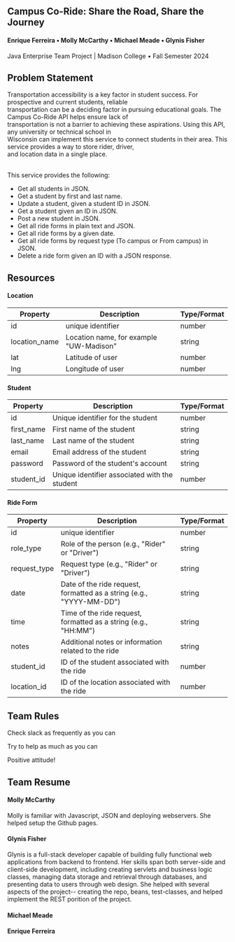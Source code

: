 ## Campus Co-Ride: Share the Road, Share the Journey

#### Enrique Ferreira • Molly McCarthy • Michael Meade • Glynis Fisher

Java Enterprise Team Project | Madison College • Fall Semester 2024

## Problem Statement

Transportation accessibility is a key factor in student success. For prospective and current students, reliable<br>
transportation can be a deciding factor in pursuing educational goals. The Campus Co-Ride API helps ensure lack of<br>
transportation is not a barrier to achieving these aspirations. Using this API, any university or technical school in<br>
Wisconsin can implement this service to connect students in their area. This service provides a way to store rider, driver,<br>
and location data in a single place.<br><br>

This service provides the following:

* Get all students in JSON.
* Get a student by first and last name.
* Update a student, given a student ID in JSON.
* Get a student given an ID in JSON.
* Post a new student in JSON.
* Get all ride forms in plain text and JSON.
* Get all ride forms by a given date.
* Get all ride forms by request type (To campus or From campus) in JSON.
* Delete a ride form given an ID with a JSON response.


## Resources

#### Location

| Property  | Description | Type/Format | 
| ---------------| ----------- | ----------- |   
| id| unique identifier| number|
| location_name| Location name, for example "UW-Madison" | string |
| lat| Latitude of user | number |
| lng| Longitude of user | number |

#### Student
| Property  | Description | Type/Format | 
| ---------------| ----------- | ----------- |   
| id| Unique identifier for the student| number|
| first_name| 	First name of the student | string |
| last_name| Last name of the student | string |
| email| Email address of the student| string |
| password| Password of the student's account | string |
| student_id| Unique identifier associated with the student | number |  


#### Ride Form
| Property  | Description | Type/Format | 
| ---------------| ----------- | ----------- |   
| id| unique identifier| number|
| role_type| 	Role of the person (e.g., "Rider" or "Driver") | string |
| request_type| Request type (e.g., "Rider" or "Driver") | string |
| date| Date of the ride request, formatted as a string (e.g., "YYYY-MM-DD")| string |
| time| Time of the ride request, formatted as a string (e.g., "HH:MM") | string |
| notes| Additional notes or information related to the ride | string |  
| student_id | ID of the student associated with the ride | number |
| location_id | ID of the location associated with the ride | number | 


## Team Rules

Check slack as frequently as you can

Try to help as much as you can

Positive attitude!

## Team Resume

#### Molly McCarthy

Molly is familiar with Javascript, JSON and deploying webservers. She helped setup the Github pages.

#### Glynis Fisher

Glynis is a full-stack developer capable of building fully functional web applications from backend to frontend.
Her skills span both server-side and client-side development, including creating servlets and business logic classes, 
managing data storage and retrieval through databases, and presenting data to users through web design. She helped with 
several aspects of the project-- creating the repo, beans, test-classes, and helped implement the REST porition of the project.

#### Michael Meade

#### Enrique Ferreira
